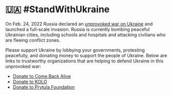 # 🇺🇦 #StandWithUkraine
On Feb. 24, 2022 Russia declared an [unprovoked war on Ukraine](https://war.ukraine.ua/russia-war-crimes/) and launched a full-scale invasion. Russia is currently bombing peaceful Ukrainian cities, including schools and hospitals and attacking civilians who are fleeing conflict zones.

Please support Ukraine by lobbying your governments, protesting peacefully, and donating money to support the people of Ukraine. Below are links to trustworthy organizations that are helping to defend Ukraine in this unprovoked war:

* [Donate to Come Back Alive](https://www.comebackalive.in.ua/donate)
* [Donate to KOLO](https://koloua.com/en/)
* [Donate to Prytula Foundation](https://prytulafoundation.org/en)
